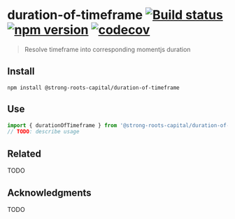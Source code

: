 # duration-of-timeframe [![Build status](https://travis-ci.org/strong-roots-capital/duration-of-timeframe.svg?branch=master)](https://travis-ci.org/strong-roots-capital/duration-of-timeframe) [![npm version](https://img.shields.io/npm/v/@strong-roots-capital/duration-of-timeframe.svg)](https://npmjs.org/package/@strong-roots-capital/duration-of-timeframe) [![codecov](https://codecov.io/gh/strong-roots-capital/duration-of-timeframe/branch/master/graph/badge.svg)](https://codecov.io/gh/strong-roots-capital/duration-of-timeframe)

> Resolve timeframe into corresponding momentjs duration

## Install

```shell
npm install @strong-roots-capital/duration-of-timeframe
```

## Use

```typescript
import { durationOfTimeframe } from '@strong-roots-capital/duration-of-timeframe'
// TODO: describe usage
```

## Related

TODO

## Acknowledgments

TODO
